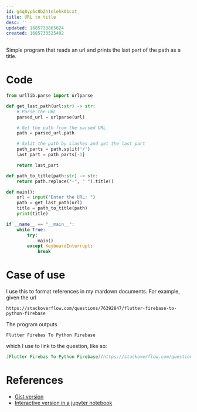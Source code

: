 ```yaml
---
id: g4q8yp5c8b2h1nlehk01cxt
title: URL to title
desc: ''
updated: 1685733865624
created: 1685733525402
---
```


Simple program that reads an url and prints the last part of the path as a title. 

<script src="https://gist.github.com/renegarcia/9e80f1c84c57753b5aa4e19f0b8198db.js"></script>

# Code 

```python
from urllib.parse import urlparse

def get_last_path(url:str) -> str:
    # Parse the URL
    parsed_url = urlparse(url)

    # Get the path from the parsed URL
    path = parsed_url.path

    # Split the path by slashes and get the last part
    path_parts = path.split('/')
    last_part = path_parts[-1]

    return last_part

def path_to_title(path:str) -> str:
    return path.replace("-", " ").title()

def main():
    url = input("Enter the URL: ")
    path = get_last_path(url)
    title = path_to_title(path)
    print(title)

if __name__ == "__main__":
    while True:
        try:
            main()
        except KeyboardInterrupt:
            break
```

# Case of use

I use this to format references in my mardown documents. For example, given the url 

``` 
https://stackoverflow.com/questions/76392847/flutter-firebase-to-python-firebase
```

The program outputs

```
Flutter Firebas To Python Firebase
```

which I use to link to the question, like so:

```markdown
[Flutter Firebas To Python Firebase](https://stackoverflow.com/questions/76392847/flutter-firebase-to-python-firebase)
```

# References

* [Gist version](https://gist.github.com/renegarcia/9e80f1c84c57753b5aa4e19f0b8198db)
* [Interactive version in a jupyter notebook](https://colab.research.google.com/drive/1MhXnLZnS7I_oaRjYExcg63TND32YDcHL?usp=sharing)